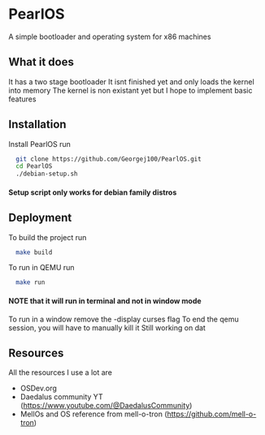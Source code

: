 
# PearlOS

A simple bootloader and operating system for x86 machines

## What it does
It has a two stage bootloader
It isnt finished yet and only loads the kernel into memory
The kernel is non existant yet but I hope to implement basic features

## Installation

Install PearlOS run

```bash
  git clone https://github.com/Georgej100/PearlOS.git
  cd PearlOS
  ./debian-setup.sh
```
#### Setup script only works for debian family distros
    
## Deployment

To build the project run 

```bash
  make build
```

To run in QEMU run
```bash
  make run
```
#### NOTE that it will run in terminal and not in window mode
To run in a window remove the -display curses flag
To end the qemu session, you will have to manually kill it
Still working on dat

## Resources
All the resources I use a lot are 
 - OSDev.org
 - Daedalus community YT (https://www.youtube.com/@DaedalusCommunity)
 - MellOs and OS reference from mell-o-tron (https://github.com/mell-o-tron) 
